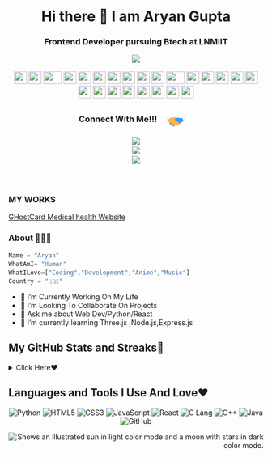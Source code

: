 

<h1 align='center'>Hi there 👋 I am Aryan Gupta</h1>         
<h3 align='center'>Frontend Developer pursuing Btech at LNMIIT</h3>

<p align="center">
  <img src="https://readme-typing-svg.herokuapp.com?color=F70000&width=520&height=80&lines=I+am+a+Student%2C+Developer%2C+Coder+and+Much+More+%E2%9D%A4%EF%B8%8F">
</p>
<div align="center">
    <img src="https://cultofthepartyparrot.com/parrots/hd/githubparrot.gif" width="25" height="25"/>
    <img src="https://cultofthepartyparrot.com/flags/hd/iranparrot.gif" width="25" height="25"/>
    <img src="https://cultofthepartyparrot.com/parrots/asyncparrot.gif" width="36" height="25"/>
    <img src="https://cultofthepartyparrot.com/parrots/exceptionallyfastparrot.gif" width="25" height="25"/>
    <img src="https://cultofthepartyparrot.com/parrots/hd/60fpsparrot.gif" width="25" height="25"/>
    <img src="https://cultofthepartyparrot.com/parrots/hd/jumpingparrot.gif" width="25" height="25"/>
    <img src="https://cultofthepartyparrot.com/parrots/hd/opensourceparrot.gif" width="25" height="25"/>
    <img src="https://cultofthepartyparrot.com/parrots/hd/dealwithitnowparrot.gif" width="25" height="25"/>
    <img src="https://cultofthepartyparrot.com/parrots/hd/hypnoparrotlight.gif" width="25" height="25"/>
    <img src="https://cultofthepartyparrot.com/parrots/databaseparrot.gif" width="25" height="25"/>
    <img src="https://cultofthepartyparrot.com/parrots/fixparrot.gif" width="36" height="25"/>
    <img src="https://cultofthepartyparrot.com/parrots/hd/laptop_parrot.gif" width="25" height="25"/>
    <img src="https://cultofthepartyparrot.com/parrots/hd/spinningparrot.gif" width="25" height="25"/>
    <img src="https://cultofthepartyparrot.com/parrots/hd/levitationparrot.gif" width="25" height="25"/>
    <img src="https://cultofthepartyparrot.com/parrots/hd/meldparrot.gif" width="25" height="25"/>
    <img src="https://cultofthepartyparrot.com/parrots/slomoparrot.gif" width="25" height="25"/>
    <img src="https://cultofthepartyparrot.com/parrots/hd/moonwalkingparrot.gif" width="25" height="25"/>
    <img src="https://cultofthepartyparrot.com/parrots/hd/stableparrot.gif" width="25" height="25"/>
    <img src="https://cultofthepartyparrot.com/parrots/hd/scienceparrot.gif" width="25" height="25"/>
    <img src="https://cultofthepartyparrot.com/parrots/hd/pirateparrot.gif" width="25" height="25"/>
    <img src="https://cultofthepartyparrot.com/parrots/hd/footballparrot.gif" width="25" height="25"/>
    <img src="https://cultofthepartyparrot.com/parrots/hd/illuminatiparrot.gif" width="25" height="25"/>
    <img src="https://cultofthepartyparrot.com/parrots/hd/hypnoparrotdark.gif" width="25" height="25"/>
    <img src="https://cultofthepartyparrot.com/parrots/hd/mustacheparrot.gif" width="25" height="25"/>
</div>
<div align="center">
<h3 align="center">Connect With Me!!!<img align="center" src="https://github.com/aryan-011/aryan-011/blob/main/Handshake.gif" height="33px" /></h3>
<center>
<a href="https://twitter.com/aryan01109" target="_blank"><img src="https://img.icons8.com/fluent/50/000000/twitter.png"></a>
</center> 
<center>
<a href="mailto:guptaaryan380@gmail.com" target="_blank"><img src="https://img.icons8.com/fluent/50/000000/gmail--v2.png"></a>
</center>

<center>
<a href="https://www.linkedin.com/in/aryan-gupta-638586229" target="_blank"><img src="https://img.icons8.com/fluent/50/000000/linkedin.png"></a>
   
</center>
<br>
<br>
<div align='left'>

### MY WORKS
<a href='https://ghost-card-aryan.netlify.app/' target='_blank'> GHostCard </a>
<a href='https://medicalumbrella.netlify.app/' target='_blank'> Medical health Website </a>
### About 🙋🏻‍♂️
```python
Name = "Aryan"
WhatAmI= "Human"
WhatILove=["Coding","Development","Anime","Music"]
Country = "🇮🇳"
```

</hr>

- 🔭 I’m Currently Working On My Life 
- 👯 I’m Looking To Collaborate On Projects
- 💬 Ask me about Web Dev/Python/React
- 🌱 I’m currently learning Three.js ,Node.js,Express.js

<h2 align='left'>My GitHub Stats and Streaks💛</h2>
<details align='left'>
  

<summary>Click Here❤️</summary>
<br>
    
![aryan-011 Git Stats](https://github-readme-stats.vercel.app/api?username=aryan-011&include_all_commits=true&count_private=true&theme=highcontrast)

<p><img align="center" src="https://github-readme-streak-stats.herokuapp.com/?user=aryan-011&theme=chartreuse-dark&hide_border=True" alt="aryan-011" /></p>

[![Top Langs](https://github-readme-stats.vercel.app/api/top-langs/?username=aryan-011&layout=compact&theme=radical)](https://github.com/aryan-011)


</details>

## Languages and Tools I Use And Love❤️
</div>
<p align="center">
<img alt="Python" src="https://img.shields.io/badge/python-%2314354C.svg?&style=for-the-badge&logo=python&logoColor=white"/>
<img alt="HTML5" src="https://img.shields.io/badge/html5-%23E34F26.svg?&style=for-the-badge&logo=html5&logoColor=white"/>
<img alt="CSS3" src="https://img.shields.io/badge/css3-%231572B6.svg?&style=for-the-badge&logo=css3&logoColor=white"/>
<img alt="JavaScript" src="https://img.shields.io/badge/Javascript-faff00.svg?&style=for-the-badge&logo=javascript&logoColor=black"/>
<img alt="React" src="https://img.shields.io/badge/React-%2320C4CB.svg?&style=for-the-badge&logo=React&logoColor=white"/>
<img alt="C Lang" src ="https://img.shields.io/badge/C Lang-red.svg?&style=for-the-badge&logo=c&logoColor=white"/>
<img alt="C++" src="https://img.shields.io/badge/c++-%2300599C.svg?&style=for-the-badge&logo=c%2B%2B&ogoColor=white"/>
<img alt="Java" src="https://img.shields.io/badge/Java-%2314854C.svg?&style=for-the-badge&logo=java&logoColor=white"/>
<img alt="GitHub" src="https://img.shields.io/badge/github-%23921011.svg?&style=for-the-badge&logo=github&logoColor=white"/>
</p>
<div align='right' >
<picture >
  <source width="50px" height="50px"media="(prefers-color-scheme: dark)" srcset="https://user-images.githubusercontent.com/25423296/163456776-7f95b81a-f1ed-45f7-b7ab-8fa810d529fa.png">
  <source width="50px" height="50px" media="(prefers-color-scheme: light)" srcset="https://user-images.githubusercontent.com/25423296/163456779-a8556205-d0a5-45e2-ac17-42d089e3c3f8.png">
  <img alt="Shows an illustrated sun in light color mode and a moon with stars in dark color mode." src="https://user-images.githubusercontent.com/25423296/163456779-a8556205-d0a5-45e2-ac17-42d089e3c3f8.png">
</picture>
</div><!--
**aryan-011/aryan-011** is a ✨ _special_ ✨ repository because its `README.md` (this file) appears on your GitHub profile.

Here are some ideas to get you started:

 🔭 I’m currently working on Three.js ,Node.js,Express.js
- 👯 I’m looking to collaborate on ...
- 🤔 I’m looking for help with ...
- 💬 Ask me about ...
- 😄 Pronouns: ...
- ⚡ Fun fact: ...
-->
